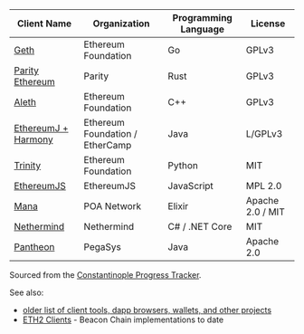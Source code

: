 <!-- TITLE: Ethereum 1 Clients -->
<!-- SUBTITLE: Software clients that run the Ethereum network -->

|Client Name|Organization|Programming Language|License|
|---|---|---|---|
|[Geth](https://github.com/ethereum/go-ethereum)|Ethereum Foundation|Go|GPLv3|
|[Parity Ethereum](https://github.com/paritytech/parity-ethereum)|Parity|Rust|GPLv3|
|[Aleth](https://github.com/ethereum/aleth)|Ethereum Foundation|C++|GPLv3|
|[EthereumJ + Harmony](https://github.com/ethereum/ethereumj)|Ethereum Foundation / EtherCamp|Java|L/GPLv3|
|[Trinity](https://trinity.ethereum.org/)|Ethereum Foundation|Python|MIT|
|[EthereumJS](https://ethereumjs.github.io/)|EthereumJS|JavaScript|MPL 2.0|
|[Mana](https://github.com/mana-ethereum/mana)|POA Network|Elixir|Apache 2.0 / MIT|
|[Nethermind](https://github.com/tkstanczak/nethermind)|Nethermind|C# / .NET Core|MIT|
|[Pantheon](https://github.com/PegaSysEng/pantheon/)|PegaSys|Java|Apache 2.0|

Sourced from the [Constantinople Progress Tracker](https://github.com/ethereum/pm/wiki/Constantinople-Progress-Tracker).

See also:
* [older list of client tools, dapp browsers, wallets, and other projects](/clients-tools-dapp-browsers-wallets-and-other-projects)
* [ETH2 Clients](/eth2/clients) - Beacon Chain implementations to date